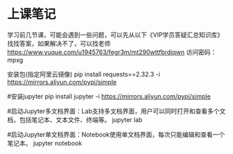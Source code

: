 # 上课笔记
学习前几节课，可能会遇到一些问题，可以先从以下《VIP学员答疑汇总知识库》找找答案，如果解决不了，可以找老师
https://www.yuque.com/u1945763/fegr3m/mt290wttfbrdiqwn
访问密码：mpxg

安装包(指定阿里云镜像)
pip install requests==2.32.3 -i https://mirrors.aliyun.com/pypi/simple

#安装jupyter
pip install jupyter -i https://mirrors.aliyun.com/pypi/simple

#启动Jupyter多文档界面：Lab支持多文档界面，用户可以同时打开和查看多个文档，包括笔记本、文本文件、终端等。
jupyter lab

#启动Jupyter单文档界面：Notebook使用单文档界面，每次只能编辑和查看一个笔记本。
jupyter notebook